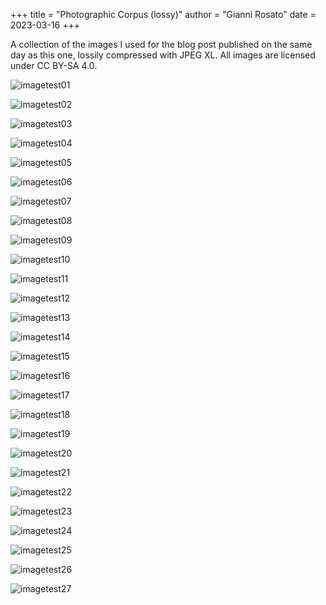 +++
title = "Photographic Corpus (lossy)"
author = "Gianni Rosato"
date = 2023-03-16
+++

A collection of the images I used for the blog post published on the same day as this one, lossily compressed with JPEG XL. All images are licensed under CC BY-SA 4.0.

<!-- more -->

![imagetest01](/static/images/corpus_lossy/imagetest01.jxl)

![imagetest02](/static/images/corpus_lossy/imagetest02.jxl)

![imagetest03](/static/images/corpus_lossy/imagetest03.jxl)

![imagetest04](/static/images/corpus_lossy/imagetest04.jxl)

![imagetest05](/static/images/corpus_lossy/imagetest05.jxl)

![imagetest06](/static/images/corpus_lossy/imagetest06.jxl)

![imagetest07](/static/images/corpus_lossy/imagetest07.jxl)

![imagetest08](/static/images/corpus_lossy/imagetest08.jxl)

![imagetest09](/static/images/corpus_lossy/imagetest09.jxl)

![imagetest10](/static/images/corpus_lossy/imagetest10.jxl)

![imagetest11](/static/images/corpus_lossy/imagetest11.jxl)

![imagetest12](/static/images/corpus_lossy/imagetest12.jxl)

![imagetest13](/static/images/corpus_lossy/imagetest13.jxl)

![imagetest14](/static/images/corpus_lossy/imagetest14.jxl)

![imagetest15](/static/images/corpus_lossy/imagetest15.jxl)

![imagetest16](/static/images/corpus_lossy/imagetest16.jxl)

![imagetest17](/static/images/corpus_lossy/imagetest17.jxl)

![imagetest18](/static/images/corpus_lossy/imagetest18.jxl)

![imagetest19](/static/images/corpus_lossy/imagetest19.jxl)

![imagetest20](/static/images/corpus_lossy/imagetest20.jxl)

![imagetest21](/static/images/corpus_lossy/imagetest21.jxl)

![imagetest22](/static/images/corpus_lossy/imagetest22.jxl)

![imagetest23](/static/images/corpus_lossy/imagetest23.jxl)

![imagetest24](/static/images/corpus_lossy/imagetest24.jxl)

![imagetest25](/static/images/corpus_lossy/imagetest25.jxl)

![imagetest26](/static/images/corpus_lossy/imagetest26.jxl)

![imagetest27](/static/images/corpus_lossy/imagetest27.jxl)
